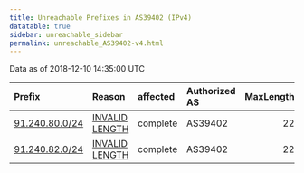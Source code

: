 ```yaml
---
title: Unreachable Prefixes in AS39402 (IPv4)
datatable: true
sidebar: unreachable_sidebar
permalink: unreachable_AS39402-v4.html
---
```


Data as of 2018-12-10 14:35:00 UTC


<div class="datatable-begin"></div>

| Prefix                                                 | Reason                                                                                                   | affected   | Authorized AS   |   MaxLength | Anchor                                         |   unreachable /24s |
|:-------------------------------------------------------|:---------------------------------------------------------------------------------------------------------|:-----------|:----------------|------------:|:-----------------------------------------------|-------------------:|
| [91.240.80.0/24](https://stat.ripe.net/91.240.80.0/24) | [INVALID LENGTH](https://rpki-validator.ripe.net/announcement-preview?asn=AS39402&prefix=91.240.80.0/24) | complete   | AS39402         |          22 | [RIPE](unreachable_RIPE_NCC_RPKI_Root-v4.html) |                  1 |
| [91.240.82.0/24](https://stat.ripe.net/91.240.82.0/24) | [INVALID LENGTH](https://rpki-validator.ripe.net/announcement-preview?asn=AS39402&prefix=91.240.82.0/24) | complete   | AS39402         |          22 | [RIPE](unreachable_RIPE_NCC_RPKI_Root-v4.html) |                  1 |

<div class="datatable-end"></div>